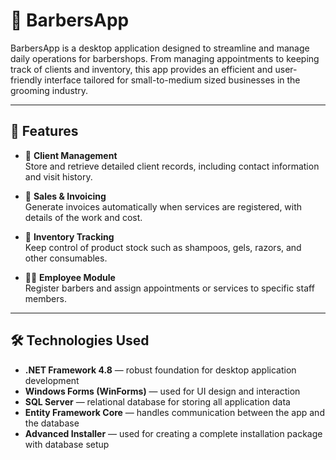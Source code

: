 # 💈 BarbersApp

BarbersApp is a desktop application designed to streamline and manage daily operations for barbershops. From managing appointments to keeping track of clients and inventory, this app provides an efficient and user-friendly interface tailored for small-to-medium sized businesses in the grooming industry.

---

## 🚀 Features

- 👥 **Client Management**  
  Store and retrieve detailed client records, including contact information and visit history.

- 🧾 **Sales & Invoicing**  
  Generate invoices automatically when services are registered, with details of the work and cost.

- 🛒 **Inventory Tracking**  
  Keep control of product stock such as shampoos, gels, razors, and other consumables.

- 🧑‍💼 **Employee Module**  
  Register barbers and assign appointments or services to specific staff members.

---

## 🛠️ Technologies Used

- **.NET Framework 4.8** — robust foundation for desktop application development  
- **Windows Forms (WinForms)** — used for UI design and interaction  
- **SQL Server** — relational database for storing all application data  
- **Entity Framework Core** — handles communication between the app and the database  
- **Advanced Installer** — used for creating a complete installation package with database setup  

